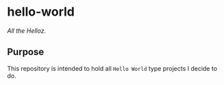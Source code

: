 # hello-world
_All the Helloz._

## Purpose
This repository is intended to hold all `Hello World` type projects I decide to do.
